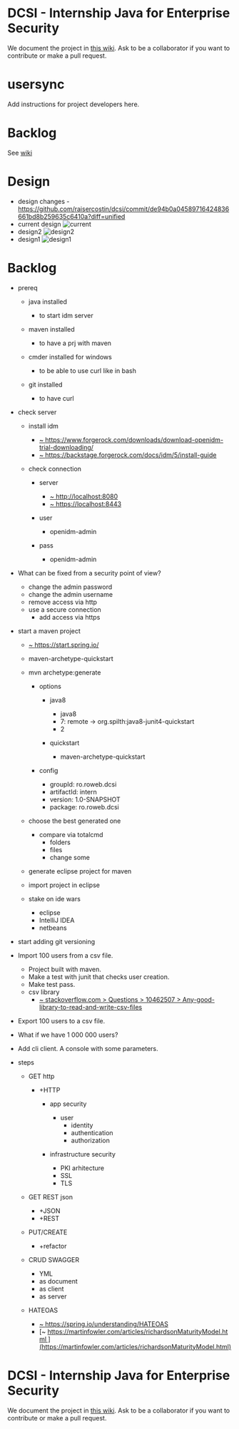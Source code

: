 # DCSI - Internship Java for Enterprise Security

We document the project in [this wiki](https://github.com/raisercostin/dcsi/wiki).
Ask to be a collaborator if you want to contribute or make a pull request.

#  usersync
Add instructions for project developers here.

# Backlog 
See [wiki](https://github.com/raisercostin/dcsi/wiki/UserSync-App-Backlog)

# Design
- design changes - https://github.com/raisercostin/dcsi/commit/de94b0a04589716424836661bd8b259635c6410a?diff=unified
- current design
  ![current](https://github.com/raisercostin/dcsi/blob/user/costin/all.png)
- design2
  ![design2](https://github.com/raisercostin/dcsi/raw/de94b0a04589716424836661bd8b259635c6410a/all.png)
- design1
  ![design1](https://github.com/raisercostin/dcsi/raw/22c2be6f032539e29764df3c6ca945048a613af8/all.png)

# Backlog

- prereq 
    - java installed 
        - to start idm server 

    - maven installed 
        - to have a prj with maven 

    - cmder installed for windows 
        - to be able to use curl like in bash 

    - git installed 
        - to have curl 

- check server 
    - install idm 
        - [~ https://www.forgerock.com/downloads/download-openidm-trial-downloading/ ](https://www.forgerock.com/downloads/download-openidm-trial-downloading/)
        - [~ https://backstage.forgerock.com/docs/idm/5/install-guide ](https://backstage.forgerock.com/docs/idm/5/install-guide)

    - check connection 
        - server 
            - [~ http://localhost:8080 ](http://localhost:8080/)
            - [~ https://localhost:8443 ](https://localhost:8443/)

        - user 
            - openidm-admin 

        - pass 
            - openidm-admin 

- What can be fixed from a security point of view? 
    - change the admin password 
    - change the admin username 
    - remove access via http 
    - use a secure connection 
        - add access via https 

- start a maven project 
    - [~ https://start.spring.io/ ](https://start.spring.io/)
    - maven-archetype-quickstart 
    - mvn archetype:generate 
        - options 
            - java8 
                - java8 
                - 7: remote -&gt; org.spilth:java8-junit4-quickstart 
                - 2 

            - quickstart 
                - maven-archetype-quickstart 

        - config 
            - groupId: ro.roweb.dcsi 
            - artifactId: intern 
            - version: 1.0-SNAPSHOT 
            - package: ro.roweb.dcsi 

    - choose the best generated one 
        - compare via totalcmd 
            - folders 
            - files 
            - change some 

    - generate eclipse project for maven 
    - import project in eclipse 
    - stake on ide wars 
        - eclipse 
        - IntelliJ IDEA 
        - netbeans 

- start adding git versioning 
- Import 100 users from a csv file. 
    - Project built with maven. 
    - Make a test with junit that checks user creation. 
    - Make test pass. 
    - csv library 
        - [~ stackoverflow.com &gt; Questions &gt; 10462507 &gt; Any-good-library-to-read-and-write-csv-files ](http://stackoverflow.com/questions/10462507/any-good-library-to-read-and-write-csv-files)

- Export 100 users to a csv file. 
- What if we have 1 000 000 users? 
- Add cli client. A console with some parameters. 
- steps 
    - GET http 
        - +HTTP 
            - app security 
                - user 
                    - identity 
                    - authentication 
                    - authorization 

            - infrastructure security 
                - PKI arhitecture 
                - SSL 
                - TLS 

    - GET REST json 
        - +JSON 
        - +REST 

    - PUT/CREATE 
        - +refactor 

    - CRUD SWAGGER 
        - YML 
        - as document 
        - as client 
        - as server 

    - HATEOAS 
        - [~ https://spring.io/understanding/HATEOAS ](https://spring.io/understanding/HATEOAS)
        - [~ https://martinfowler.com/articles/richardsonMaturityModel.html ](https://martinfowler.com/articles/richardsonMaturityModel.html)
        
        
# DCSI - Internship Java for Enterprise Security

We document the project in [this wiki](https://github.com/raisercostin/dcsi/wiki).
Ask to be a collaborator if you want to contribute or make a pull request.

